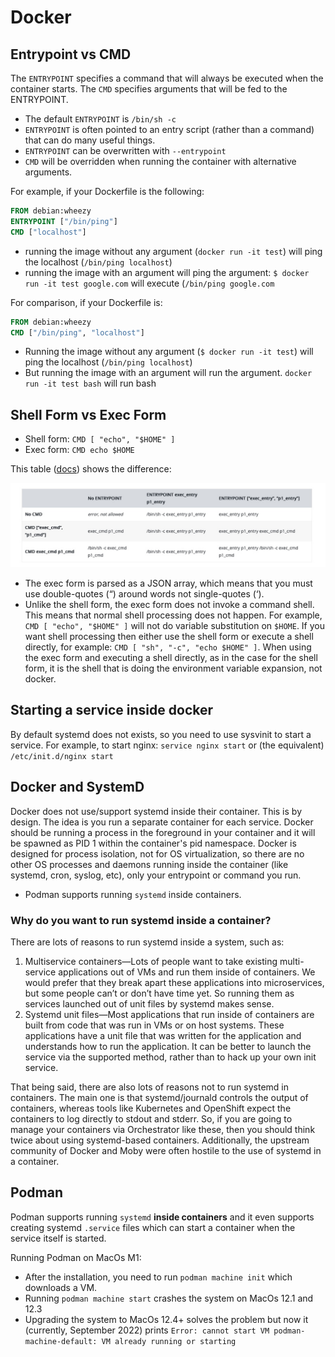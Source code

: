 # Docker


## Entrypoint vs CMD
The `ENTRYPOINT` specifies a command that will always be executed when the container starts.
The `CMD` specifies arguments that will be fed to the ENTRYPOINT.
 * The default `ENTRYPOINT` is `/bin/sh -c`
 * `ENTRYPOINT` is often pointed to an entry script (rather than a command) that can do many useful things.
 * `ENTRYPOINT` can be overwritten with `--entrypoint`
 * `CMD` will be overridden when running the container with alternative arguments.

For example, if your Dockerfile is the following:
```dockerfile
FROM debian:wheezy
ENTRYPOINT ["/bin/ping"]
CMD ["localhost"]
```

 * running the image without any argument (`docker run -it test`) will ping the localhost (`/bin/ping localhost`)
 * running the image with an argument will ping the argument: `$ docker run -it test google.com` will execute (`/bin/ping google.com`

For comparison, if your Dockerfile is:
```dockerfile
FROM debian:wheezy
CMD ["/bin/ping", "localhost"]
```

 * Running the image without any argument (`$ docker run -it test`) will ping the localhost (`/bin/ping localhost`)
 * But running the image with an argument will run the argument. `docker run -it test bash` will run bash

## Shell Form vs Exec Form
 * Shell form: `CMD [ "echo", "$HOME" ]`
 * Exec form:  `CMD echo $HOME`

This table ([docs](https://docs.docker.com/engine/reference/builder/#understand-how-cmd-and-entrypoint-interact)) shows the difference:

![table_CMD_ENTRYPOINT.jpg](./_images/table_CMD_ENTRYPOINT.jpg)

 * The exec form is parsed as a JSON array, which means that you must use double-quotes (“) around words not single-quotes (‘).
 * Unlike the shell form, the exec form does not invoke a command shell. This means that normal shell processing does not happen. For example, `CMD [ "echo", "$HOME" ]` will not do variable substitution on `$HOME`. If you want shell processing then either use the shell form or execute a shell directly, for example: `CMD [ "sh", "-c", "echo $HOME" ]`. When using the exec form and executing a shell directly, as in the case for the shell form, it is the shell that is doing the environment variable expansion, not docker.

## Starting a service inside docker
By default systemd does not exists, so you need to use sysvinit to start a service.
For example, to start nginx: `service nginx start` or (the equivalent) `/etc/init.d/nginx start`

## Docker and SystemD
Docker does not use/support systemd inside their container. This is by design. The idea is you run a separate container for each service.
Docker should be running a process in the foreground in your container and it will be spawned as PID 1 within the container's pid namespace. Docker is designed for process isolation, not for OS virtualization, so there are no other OS processes and daemons running inside the container (like systemd, cron, syslog, etc), only your entrypoint or command you run.
 * Podman supports running `systemd` inside containers.

### Why do you want to run systemd inside a container?
There are lots of reasons to run systemd inside a system, such as:

 1. Multiservice containers—Lots of people want to take existing multi-service applications out of VMs and run them inside of containers. We would prefer that they break apart these applications into microservices, but some people can’t or don’t have time yet.  So running them as services launched out of unit files by systemd makes sense.
 2. Systemd unit files—Most applications that run inside of containers are built from code that was run in VMs or on host systems. These applications have a unit file that was written for the application and understands how to run the application. It can be better to launch the service via the supported method, rather than to hack up your own init service.

That being said, there are also lots of reasons not to run systemd in containers. The main one is that systemd/journald controls the output of containers, whereas tools like Kubernetes and OpenShift expect the containers to log directly to stdout and stderr. So, if you are going to manage your containers via Orchestrator like these, then you should think twice about using systemd-based containers. Additionally, the upstream community of Docker and Moby were often hostile to the use of systemd in a container.

## Podman
Podman supports running `systemd` **inside containers** and it even supports creating systemd `.service` files which can start a container when the service itself is started.

Running Podman on MacOs M1:
 * After the installation, you need to run `podman machine init` which downloads a VM.
 * Running `podman machine start` crashes the system on MacOs 12.1 and 12.3
 * Upgrading the system to MacOs 12.4+ solves the problem but now it (currently, September 2022) prints `Error: cannot start VM podman-machine-default: VM already running or starting`
